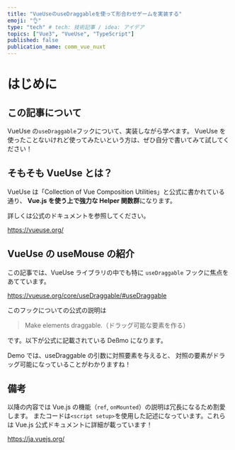 ```yaml
---
title: "VueUseのuseDraggableを使って形合わせゲームを実装する"
emoji: "👌"
type: "tech" # tech: 技術記事 / idea: アイデア
topics: ["Vue3", "VueUse", "TypeScript"]
published: false
publication_name: comm_vue_nuxt
---
```


# はじめに

## この記事について

VueUse の`useDraggable`フックについて、実装しながら学べます。
VueUse を使ったことないけれど使ってみたいという方は、ぜひ自分で書いてみて試してください！

## そもそも VueUse とは？

VueUse は「Collection of Vue Composition Utilities」と公式に書かれている通り、
**Vue.js を使う上で強力な Helper 関数群**になります。

詳しくは公式のドキュメントを参照してください。

https://vueuse.org/

## VueUse の useMouse の紹介

この記事では、VueUse ライブラリの中でも特に `useDraggable` フックに焦点をあてています。

https://vueuse.org/core/useDraggable/#useDraggable

このフックについての公式の説明は

> Make elements draggable.（ドラッグ可能な要素を作る）

です。以下が公式に記載されている Deßmo になります。

Demo では、useDraggable の引数に対照要素を与えると、
対照の要素がドラッグ可能になっていることがわかりますね！

## 備考

以降の内容では Vue.js の機能（`ref`, `onMounted`）の説明は冗長になるため割愛します。
またコードは`<script setup>`を使用した記述になっています。これらは Vue.js 公式ドキュメントに詳細が載っています！

https://ja.vuejs.org/
